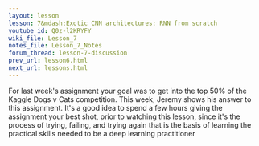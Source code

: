 ```yaml
---
layout: lesson
lesson: 7&mdash;Exotic CNN architectures; RNN from scratch
youtube_id: Q0z-l2KRYFY
wiki_file: Lesson_7
notes_file: Lesson_7_Notes
forum_thread: lesson-7-discussion
prev_url: lesson6.html
next_url: lessons.html
---
```


For last week's assignment your goal was to get into the top 50% of the Kaggle Dogs v Cats competition. This week, Jeremy shows his answer to this assignment. It's a good idea to spend a few hours giving the assignment your best shot, prior to watching this lesson, since it's the process of trying, failing, and trying again that is the basis of learning the practical skills needed to be a deep learning practitioner
